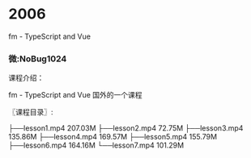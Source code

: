 # 2006
fm - TypeScript and Vue 
### 微:NoBug1024 


课程介绍：

fm - TypeScript and Vue 国外的一个课程



〖课程目录〗:

├──lesson1.mp4  207.03M
├──lesson2.mp4  72.75M
├──lesson3.mp4  135.86M
├──lesson4.mp4  169.57M
├──lesson5.mp4  155.79M
├──lesson6.mp4  164.16M
└──lesson7.mp4  101.29M
